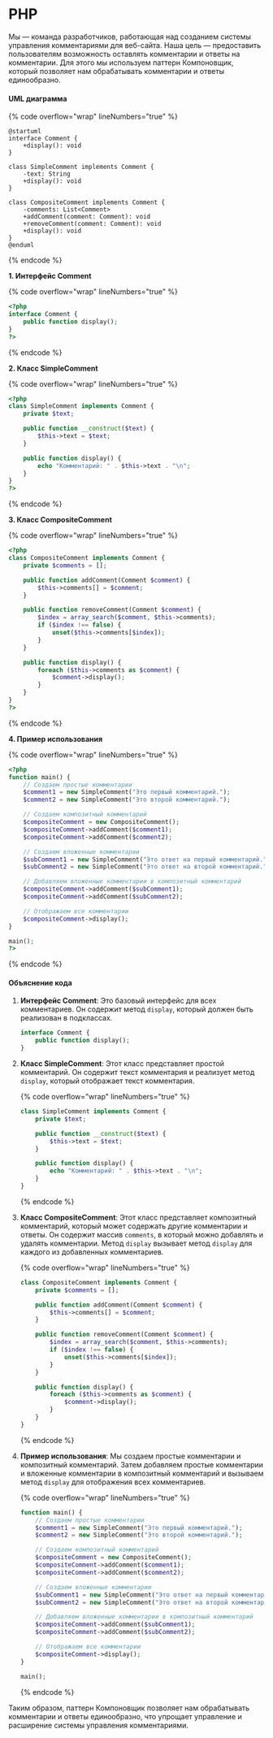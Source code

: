 # PHP

Мы — команда разработчиков, работающая над созданием системы управления комментариями для веб-сайта. Наша цель — предоставить пользователям возможность оставлять комментарии и ответы на комментарии. Для этого мы используем паттерн Компоновщик, который позволяет нам обрабатывать комментарии и ответы единообразно.

#### UML диаграмма

{% code overflow="wrap" lineNumbers="true" %}
```plantuml
@startuml
interface Comment {
    +display(): void
}

class SimpleComment implements Comment {
    -text: String
    +display(): void
}

class CompositeComment implements Comment {
    -comments: List<Comment>
    +addComment(comment: Comment): void
    +removeComment(comment: Comment): void
    +display(): void
}
@enduml

```
{% endcode %}



**1. Интерфейс Comment**

{% code overflow="wrap" lineNumbers="true" %}
```php
<?php
interface Comment {
    public function display();
}
?>
```
{% endcode %}

**2. Класс SimpleComment**

{% code overflow="wrap" lineNumbers="true" %}
```php
<?php
class SimpleComment implements Comment {
    private $text;

    public function __construct($text) {
        $this->text = $text;
    }

    public function display() {
        echo "Комментарий: " . $this->text . "\n";
    }
}
?>
```
{% endcode %}

**3. Класс CompositeComment**

{% code overflow="wrap" lineNumbers="true" %}
```php
<?php
class CompositeComment implements Comment {
    private $comments = [];

    public function addComment(Comment $comment) {
        $this->comments[] = $comment;
    }

    public function removeComment(Comment $comment) {
        $index = array_search($comment, $this->comments);
        if ($index !== false) {
            unset($this->comments[$index]);
        }
    }

    public function display() {
        foreach ($this->comments as $comment) {
            $comment->display();
        }
    }
}
?>
```
{% endcode %}

**4. Пример использования**

{% code overflow="wrap" lineNumbers="true" %}
```php
<?php
function main() {
    // Создаем простые комментарии
    $comment1 = new SimpleComment("Это первый комментарий.");
    $comment2 = new SimpleComment("Это второй комментарий.");

    // Создаем композитный комментарий
    $compositeComment = new CompositeComment();
    $compositeComment->addComment($comment1);
    $compositeComment->addComment($comment2);

    // Создаем вложенные комментарии
    $subComment1 = new SimpleComment("Это ответ на первый комментарий.");
    $subComment2 = new SimpleComment("Это ответ на второй комментарий.");

    // Добавляем вложенные комментарии в композитный комментарий
    $compositeComment->addComment($subComment1);
    $compositeComment->addComment($subComment2);

    // Отображаем все комментарии
    $compositeComment->display();
}

main();
?>
```
{% endcode %}

#### Объяснение кода

1.  **Интерфейс Comment**: Это базовый интерфейс для всех комментариев. Он содержит метод `display`, который должен быть реализован в подклассах.

    ```php
    interface Comment {
        public function display();
    }
    ```
2.  **Класс SimpleComment**: Этот класс представляет простой комментарий. Он содержит текст комментария и реализует метод `display`, который отображает текст комментария.

    {% code overflow="wrap" lineNumbers="true" %}
    ```php
    class SimpleComment implements Comment {
        private $text;

        public function __construct($text) {
            $this->text = $text;
        }

        public function display() {
            echo "Комментарий: " . $this->text . "\n";
        }
    }
    ```
    {% endcode %}
3.  **Класс CompositeComment**: Этот класс представляет композитный комментарий, который может содержать другие комментарии и ответы. Он содержит массив `comments`, в который можно добавлять и удалять комментарии. Метод `display` вызывает метод `display` для каждого из добавленных комментариев.

    {% code overflow="wrap" lineNumbers="true" %}
    ```php
    class CompositeComment implements Comment {
        private $comments = [];

        public function addComment(Comment $comment) {
            $this->comments[] = $comment;
        }

        public function removeComment(Comment $comment) {
            $index = array_search($comment, $this->comments);
            if ($index !== false) {
                unset($this->comments[$index]);
            }
        }

        public function display() {
            foreach ($this->comments as $comment) {
                $comment->display();
            }
        }
    }
    ```
    {% endcode %}
4.  **Пример использования**: Мы создаем простые комментарии и композитный комментарий. Затем добавляем простые комментарии и вложенные комментарии в композитный комментарий и вызываем метод `display` для отображения всех комментариев.

    {% code overflow="wrap" lineNumbers="true" %}
    ```php
    function main() {
        // Создаем простые комментарии
        $comment1 = new SimpleComment("Это первый комментарий.");
        $comment2 = new SimpleComment("Это второй комментарий.");

        // Создаем композитный комментарий
        $compositeComment = new CompositeComment();
        $compositeComment->addComment($comment1);
        $compositeComment->addComment($comment2);

        // Создаем вложенные комментарии
        $subComment1 = new SimpleComment("Это ответ на первый комментарий.");
        $subComment2 = new SimpleComment("Это ответ на второй комментарий.");

        // Добавляем вложенные комментарии в композитный комментарий
        $compositeComment->addComment($subComment1);
        $compositeComment->addComment($subComment2);

        // Отображаем все комментарии
        $compositeComment->display();
    }

    main();
    ```
    {% endcode %}

Таким образом, паттерн Компоновщик позволяет нам обрабатывать комментарии и ответы единообразно, что упрощает управление и расширение системы управления комментариями.
